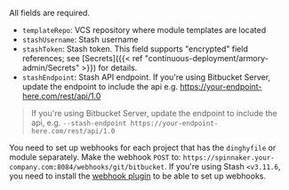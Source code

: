 All fields are required.

* `templateRepo`: VCS repository where module templates are located
* `stashUsername`: Stash username
* `stashToken`: Stash token. This field supports "encrypted" field references; see [Secrets]({{< ref "continuous-deployment/armory-admin/Secrets" >}}) for details.
* `stashEndpoint`: Stash API endpoint. If you're using Bitbucket Server, update the endpoint to include the api e.g. https://your-endpoint-here.com/rest/api/1.0

>If you're using Bitbucket Server, update the endpoint to include the api, e.g. `--stash-endpoint https://your-endpoint-here.com/rest/api/1.0`

You need to set up webhooks for each project that has the `dinghyfile` or module separately. Make the webhook `POST` to: `https://spinnaker.your-company.com:8084/webhooks/git/bitbucket`. If you're using Stash `<v3.11.6`, you need to install the [webhook plugin](https://marketplace.atlassian.com/plugins/com.atlassian.stash.plugin.stash-web-post-receive-hooks-plugin/server/overview) to be able to set up webhooks.
